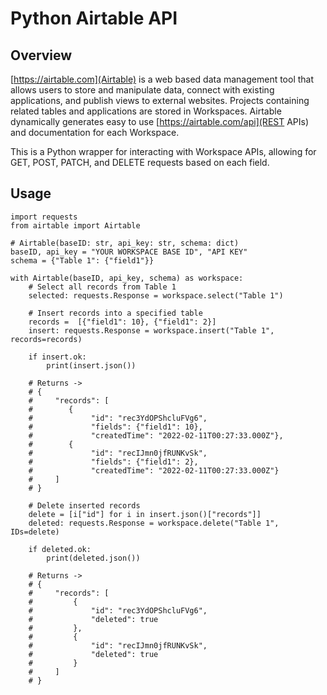 # Python Airtable API

## Overview
[https://airtable.com](Airtable) is a web based data management tool that allows users to store and
manipulate data, connect with existing applications, and publish views to external websites.
Projects containing related tables and applications are stored in Workspaces. Airtable dynamically
generates easy to use [https://airtable.com/api](REST APIs) and documentation for each Workspace.

This is a Python wrapper for interacting with Workspace APIs, allowing for GET, POST, PATCH, and
DELETE requests based on each field.

## Usage
```python3
import requests
from airtable import Airtable

# Airtable(baseID: str, api_key: str, schema: dict)
baseID, api_key = "YOUR WORKSPACE BASE ID", "API KEY"
schema = {"Table 1": {"field1"}}

with Airtable(baseID, api_key, schema) as workspace:
    # Select all records from Table 1
    selected: requests.Response = workspace.select("Table 1")

    # Insert records into a specified table
    records =  [{"field1": 10}, {"field1": 2}]
    insert: requests.Response = workspace.insert("Table 1", records=records)

    if insert.ok:
        print(insert.json())

    # Returns ->
    # {
    #     "records": [
    #        {
    #             "id": "rec3YdOPShcluFVg6",
    #             "fields": {"field1": 10},
    #             "createdTime": "2022-02-11T00:27:33.000Z"},
    #        {
    #             "id": "recIJmn0jfRUNKvSk",
    #             "fields": {"field1": 2},
    #             "createdTime": "2022-02-11T00:27:33.000Z"}
    #     ]
    # }

    # Delete inserted records
    delete = [i["id"] for i in insert.json()["records"]]
    deleted: requests.Response = workspace.delete("Table 1", IDs=delete)

    if deleted.ok:
        print(deleted.json())

    # Returns ->
    # {
    #     "records": [
    #         {
    #             "id": "rec3YdOPShcluFVg6",
    #             "deleted": true
    #         },
    #         {
    #             "id": "recIJmn0jfRUNKvSk",
    #             "deleted": true
    #         }
    #     ]
    # }

```
